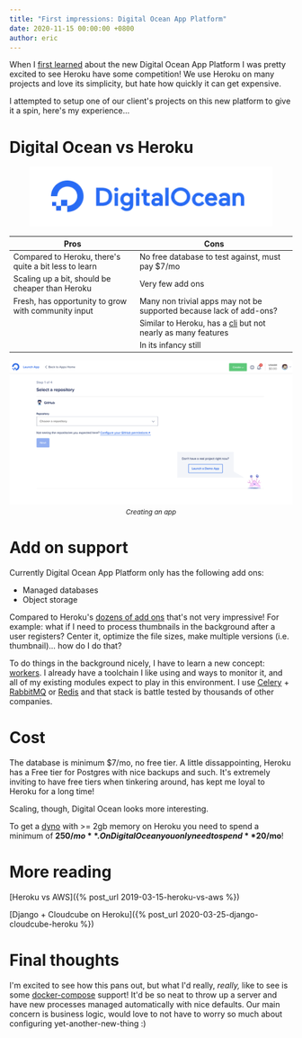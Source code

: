 ```yaml
---
title: "First impressions: Digital Ocean App Platform"
date: 2020-11-15 00:00:00 +0800
author: eric
---
```


When I [first learned](https://www.digitalocean.com/blog/introducing-digitalocean-app-platform-reimagining-paas-to-make-it-simpler-for-you-to-build-deploy-and-scale-apps/) about the new Digital Ocean App Platform I was pretty excited to see Heroku have some competition! We use Heroku on many projects and love its simplicity, but hate how quickly it can get expensive.

I attempted to setup one of our client's projects on this new platform to give it a spin, here's my experience...


<!--more-->


# Digital Ocean vs Heroku

<div style="text-align: center;">
    <img src="/assets/images/articles/digital-ocean.png">
</div>

| Pros | Cons |
|------|------|
| Compared to Heroku, there's quite a bit less to learn     | No free database to test against, must pay $7/mo    |
| Scaling up a bit, should be cheaper than Heroku     | Very few add ons     |
| Fresh, has opportunity to grow with community input     | Many non trivial apps may not be supported because lack of add-ons?     |
| | Similar to Heroku, has a [cli](https://www.digitalocean.com/docs/app-platform/concepts/doctl/) but not nearly as many features |
| | In its infancy still |


<div style="text-align: center;">
    <img src="/assets/images/articles/do-app-platform.png" class="img-bordered">
    <small><i>Creating an app</i></small>
</div>

# Add on support

Currently Digital Ocean App Platform only has the following add ons:

 * Managed databases
 * Object storage

Compared to Heroku's [dozens of add ons](https://elements.heroku.com/addons) that's not very impressive! For example: what if I need to process thumbnails in the background after a user registers? Center it, optimize the file sizes, make multiple versions (i.e. thumbnail)... how do I do that?

To do things in the background nicely, I have to learn a new concept: [workers](https://www.digitalocean.com/docs/app-platform/how-to/manage-workers/). I already have a toolchain I like using and ways to monitor it, and all of my existing modules expect to play in this environment. I use [Celery](https://docs.celeryproject.org/en/stable/) + [RabbitMQ](https://www.rabbitmq.com/) or [Redis](https://redis.io/) and that stack is battle tested by thousands of other companies.

# Cost

The database is minimum $7/mo, no free tier. A little dissappointing, Heroku has a Free tier for Postgres with nice backups and such. It's extremely inviting to have free tiers when tinkering around, has kept me loyal to Heroku for a long time!

Scaling, though, Digital Ocean looks more interesting.

To get a [dyno](https://www.heroku.com/dynos#:~:text=The%20containers%20used%20at%20Heroku,based%20on%20its%20resource%20demands.) with >= 2gb memory on Heroku you need to spend a minimum of **$250/mo**. On Digital Ocean you only need to spend **$20/mo**! 

# More reading

[Heroku vs AWS]({% post_url 2019-03-15-heroku-vs-aws %})

[Django + Cloudcube on Heroku]({% post_url 2020-03-25-django-cloudcube-heroku %})

# Final thoughts

I'm excited to see how this pans out, but what I'd really, _really,_ like to see is some [docker-compose](https://docs.docker.com/compose/) support! It'd be so neat to throw up a server and have new processes managed automatically with nice defaults. Our main concern is business logic, would love to not have to worry so much about configuring yet-another-new-thing :)
